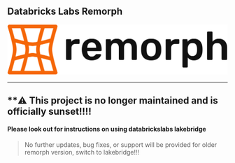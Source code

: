 Databricks Labs Remorph
---
![Databricks Labs Remorph](docs/img/remorph-logo.svg)

-----

## **⚠️ This project is no longer maintained and is officially sunset!!!!
#### Please look out for instructions on using databrickslabs lakebridge
>
> No further updates, bug fixes, or support will be provided for older remorph version, switch to lakebridge!!!